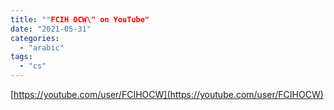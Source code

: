 ```yaml
---
title: ""FCIH OCW\" on YouTube"
date: "2021-05-31"
categories: 
  - "arabic"
tags: 
  - "cs"
---
```


[https://youtube.com/user/FCIHOCW](https://youtube.com/user/FCIHOCW)
